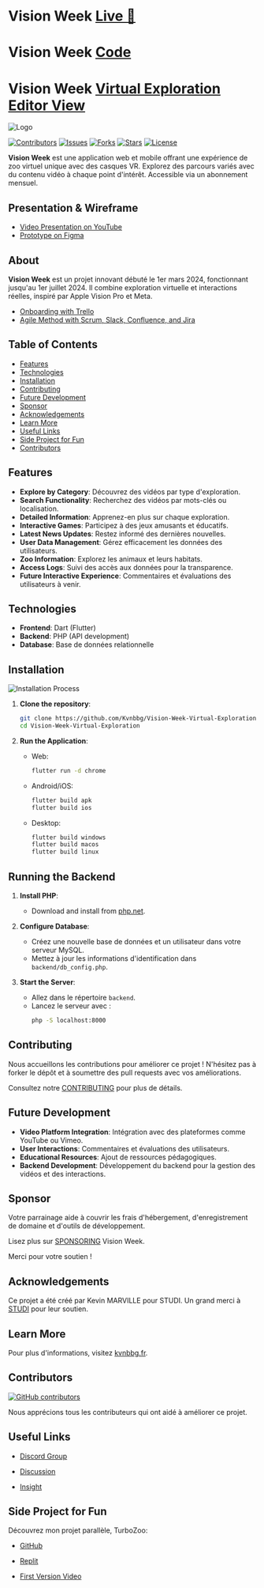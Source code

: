 # Vision Week [Live 🚀](https://codepen.io/Kvnbbg-the-animator/live/VwOypXB)
# Vision Week [Code](https://github.com/Kvnbbg/Vision-Week-Virtual-Exploration)
# Vision Week [Virtual Exploration Editor View](https://codepen.io/Kvnbbg-the-animator/pen/VwOypXB)

![Logo](img/logo.png)

[![Contributors](https://img.shields.io/github/contributors/Kvnbbg/Vision-Week-Virtual-Exploration)](https://github.com/Kvnbbg/Vision-Week-Virtual-Exploration/graphs/contributors)
[![Issues](https://img.shields.io/github/issues/Kvnbbg/Vision-Week-Virtual-Exploration)](https://github.com/Kvnbbg/Vision-Week-Virtual-Exploration/issues)
[![Forks](https://img.shields.io/github/forks/Kvnbbg/Vision-Week-Virtual-Exploration)](https://github.com/Kvnbbg/Vision-Week-Virtual-Exploration/network)
[![Stars](https://img.shields.io/github/stars/Kvnbbg/Vision-Week-Virtual-Exploration)](https://github.com/Kvnbbg/Vision-Week-Virtual-Exploration/stargazers)
[![License](https://img.shields.io/github/license/Kvnbbg/Vision-Week-Virtual-Exploration)](https://github.com/Kvnbbg/Vision-Week-Virtual-Exploration/blob/main/LICENSE)

**Vision Week** est une application web et mobile offrant une expérience de zoo virtuel unique avec des casques VR. Explorez des parcours variés avec du contenu vidéo à chaque point d'intérêt. Accessible via un abonnement mensuel.

## Presentation & Wireframe

- [Video Presentation on YouTube]()
- [Prototype on Figma](https://www.figma.com/proto/o0QfKg0hU9gXxHe6FEoxVn/output-wireframe?node-id=1-342&t=8bEB6V7rSDwY7ISc-1&scaling=scale-down&content-scaling=fixed&page-id=0%3A)

## About

**Vision Week** est un projet innovant débuté le 1er mars 2024, fonctionnant jusqu'au 1er juillet 2024. Il combine exploration virtuelle et interactions réelles, inspiré par Apple Vision Pro et Meta.

- [Onboarding with Trello](https://trello.com/invite/b/d0s3w1dC/ATTI06fd9d3a996d76b6a64f03d769128607E026F6C8/kvnbbg-vision-week-virtual-explorat)
- [Agile Method with Scrum, Slack, Confluence, and Jira](https://join.slack.com/t/kvnbbgworkspace/shared_invite/zt-2l36m5wvl-rhrPKr0n5O9B_flmlsQbKw)

## Table of Contents

- [Features](#features)
- [Technologies](#technologies)
- [Installation](#installation)
- [Contributing](#contributing)
- [Future Development](#future-development)
- [Sponsor](#sponsor)
- [Acknowledgements](#acknowledgements)
- [Learn More](#learn-more)
- [Useful Links](#useful-links)
- [Side Project for Fun](#side-project-for-fun)
- [Contributors](#contributors)

## Features

- **Explore by Category**: Découvrez des vidéos par type d'exploration.
- **Search Functionality**: Recherchez des vidéos par mots-clés ou localisation.
- **Detailed Information**: Apprenez-en plus sur chaque exploration.
- **Interactive Games**: Participez à des jeux amusants et éducatifs.
- **Latest News Updates**: Restez informé des dernières nouvelles.
- **User Data Management**: Gérez efficacement les données des utilisateurs.
- **Zoo Information**: Explorez les animaux et leurs habitats.
- **Access Logs**: Suivi des accès aux données pour la transparence.
- **Future Interactive Experience**: Commentaires et évaluations des utilisateurs à venir.

## Technologies

- **Frontend**: Dart (Flutter)
- **Backend**: PHP (API development)
- **Database**: Base de données relationnelle

## Installation

![Installation Process](img/install.png)

1. **Clone the repository**:
   ```bash
   git clone https://github.com/Kvnbbg/Vision-Week-Virtual-Exploration.git
   cd Vision-Week-Virtual-Exploration
   ```

2. **Run the Application**:
   - Web: 
     ```bash
     flutter run -d chrome
     ```
   - Android/iOS: 
     ```bash
     flutter build apk
     flutter build ios
     ```
   - Desktop:
     ```bash
     flutter build windows
     flutter build macos
     flutter build linux
     ```

## Running the Backend

1. **Install PHP**:
   - Download and install from [php.net](https://www.php.net/).

2. **Configure Database**:
   - Créez une nouvelle base de données et un utilisateur dans votre serveur MySQL.
   - Mettez à jour les informations d'identification dans `backend/db_config.php`.

3. **Start the Server**:
   - Allez dans le répertoire `backend`.
   - Lancez le serveur avec :
     ```bash
     php -S localhost:8000
     ```

## Contributing

Nous accueillons les contributions pour améliorer ce projet ! N'hésitez pas à forker le dépôt et à soumettre des pull requests avec vos améliorations.

Consultez notre [CONTRIBUTING](CONTRIBUTING.md) pour plus de détails.

## Future Development

- **Video Platform Integration**: Intégration avec des plateformes comme YouTube ou Vimeo.
- **User Interactions**: Commentaires et évaluations des utilisateurs.
- **Educational Resources**: Ajout de ressources pédagogiques.
- **Backend Development**: Développement du backend pour la gestion des vidéos et des interactions.

## Sponsor

Votre parrainage aide à couvrir les frais d'hébergement, d'enregistrement de domaine et d'outils de développement.

Lisez plus sur [SPONSORING](SPONSORING.md) Vision Week.

Merci pour votre soutien !

## Acknowledgements

Ce projet a été créé par Kevin MARVILLE pour STUDI. Un grand merci à [STUDI](https://studi.com) pour leur soutien.

## Learn More

Pour plus d'informations, visitez [kvnbbg.fr](https://kvnbbg.fr).

## Contributors

[![GitHub contributors](https://contrib.rocks/image?repo=Kvnbbg/Vision-Week-Virtual-Exploration)](https://github.com/Kvnbbg/Vision-Week-Virtual-Exploration/graphs/contributors)

Nous apprécions tous les contributeurs qui ont aidé à améliorer ce projet.

## Useful Links

- [Discord Group](https://discord.com/invite/wppHraKvQF)

- [Discussion](https://github.com/Kvnbbg/Vision-Week-Virtual-Exploration/discussions)

- [Insight](https://github.com/Kvnbbg/Vision-Week-Virtual-Exploration/settings/access)

## Side Project for Fun

Découvrez mon projet parallèle, TurboZoo:
- [GitHub](https://github.com/Kvnbbg/TurboZoo)

- [Replit](https://replit.com/@kvnbbg/TurboZoo)

- [First Version Video](https://www.youtube.com/watch?v=iS9uFwMw1SM)